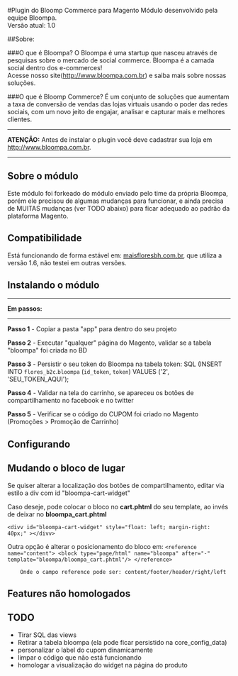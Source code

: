 #Plugin do Bloomp Commerce para Magento
Módulo desenvolvido pela equipe Bloompa.  
Versão atual: 1.0

##Sobre:

###O que é Bloompa?
O Bloompa é uma startup que nasceu através de pesquisas sobre o mercado de social commerce. Bloompa é a camada social dentro dos e-commerces!  
Acesse nosso site(<http://www.bloompa.com.br>) e saiba mais sobre nossas soluções.

###O que é Bloomp Commerce?
É um conjunto de soluções que aumentam a taxa de conversão de vendas das lojas virtuais usando o poder das redes sociais, com um novo jeito de engajar, analisar e capturar mais e melhores clientes.


***
**ATENÇÃO:** Antes de instalar o plugin você deve cadastrar sua loja em <http://www.bloompa.com.br>.
***


## Sobre o módulo
Este módulo foi forkeado do módulo enviado pelo time da própria Bloompa, porém ele precisou de algumas mudanças para funcionar, e ainda precisa de MUITAS mudanças  (ver TODO abaixo)  para ficar adequado ao padrão da plataforma Magento.


## Compatibilidade
Está funcionando de forma estável em: [maisfloresbh.com.br](http://www.maisfloresbh.com.br), que utiliza a versão 1.6, não testei em outras versões.

## Instalando o módulo
***
**Em passos:**
***

**Passo 1** - Copiar a pasta "app" para dentro do seu projeto

**Passo 2** - Executar "qualquer" página do Magento, validar se a tabela "bloompa" foi criada no BD

**Passo 3** - Persistir o seu token do Bloompa na tabela token: SQL (INSERT INTO `flores_b2c`.`bloompa` (`id_token`, `token`) VALUES ('2', 'SEU_TOKEN_AQUI');

**Passo 4** - Validar na tela do carrinho, se apareceu os botões de compartilhamento no facebook e no twitter

**Passo 5** - Verificar se o código do CUPOM foi criado no Magento (Promoções >  Promoção de Carrinho)

## Configurando

## Mudando o bloco de lugar

Se quiser alterar a localização dos botões de compartilhamento, editar via estilo a div com id "bloompa-cart-widget"

Caso deseje, pode colocar o bloco no **cart.phtml** do seu template, ao invés de deixar no **bloompa_cart.phtml**

`
<divv id="bloompa-cart-widget" style="float: left; margin-right: 40px;" ></divv>
`

Outra opção é alterar o posicionamento do bloco em:
`
        <reference name="content">
            <block type="page/html" name="bloompa" after="-" template="bloompa/bloompa_cart.phtml"/>
        </reference>      
`
  
        Onde o campo reference pode ser: content/footer/header/right/left

## Features não homologados

## TODO
- Tirar SQL das views
- Retirar a tabela bloompa (ela pode ficar persistido na core_config_data)
- personalizar o label do cupom dinamicamente
- limpar o código que não está funcionando 
- homologar a visualização do widget na página do produto